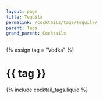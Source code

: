 ```yaml
---
layout: page
title: Tequila
permalink: /cocktails/tags/Tequila/
parent: Tags
grand_parent: Cocktails
---
```

{% assign tag = "Vodka" %}
# {{ tag }}
{% include cocktail_tags.liquid %}

